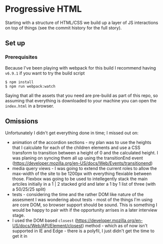 # Progressive HTML

Starting with a structure of HTML/CSS we build up a layer of JS interactions on top of things (see the commit history for the full story).

## Set up

### Prerequisites

Because I've been playing with webpack for this build I recommend having `v6.9.1` if you want to try the build script 

    $ npm install
    $ npm run webpack:watch
    
Saying that all the assets that you need are pre-build as part of this repo, so assuming that everything is downloaded to your machine you can open the `index.html` in a browser.

## Omissions

Unfortunately I didn't get everything done in time; I missed out on:

* animation of the accordion sections - my plan was to use the heights that I calculate for each of the children elements and use a CSS transform to transition between a height of 0 and the calculated height. I was planing on syncing them all up using the transitionEnd event (https://developer.mozilla.org/en-US/docs/Web/Events/transitionend)
* media query views - I was going to extend the current roles to allow the max-width of the site to be 1200px with everything flexiable between those. Flexbox was going to be used to intellegently stack the main artciles initially in a 1 | 2 stacked grid and later a 1 by 1 list of three (with a 50/25/25 split)
* tests - considering the time and the rather DOM like nature of the assesment I was wondering about tests - most of the things I'm using are core DOM, so browser support should be sound. This is something I would be happy to pair with if the opportunity arrises in a later interview stage.
* I used the DOM based `closest` (https://developer.mozilla.org/en-US/docs/Web/API/Element/closest) method - which as of now isn't supported in IE and Edge - there is a polyfil, I just didn't get the time to get it in
